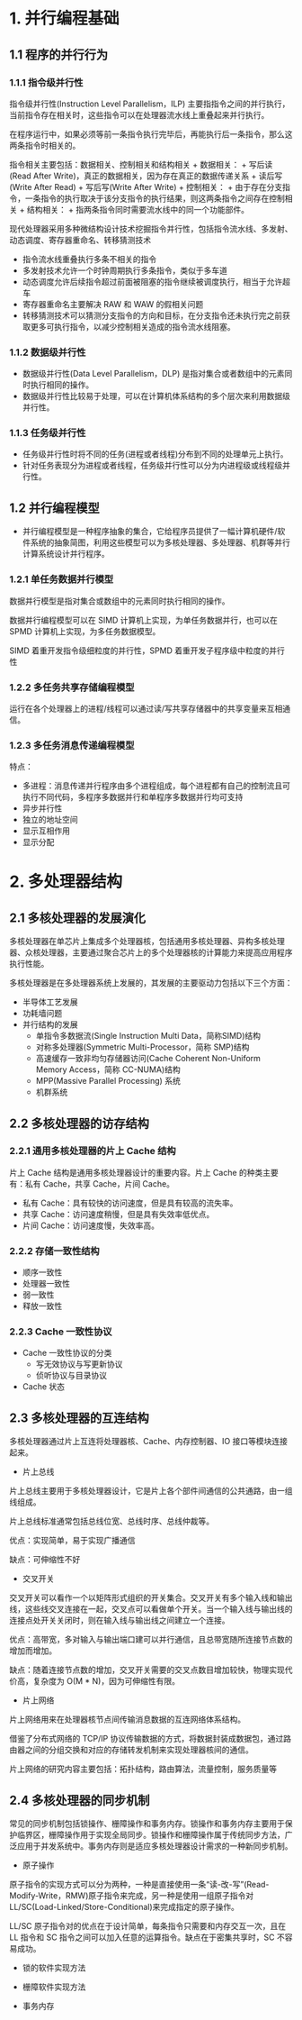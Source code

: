# 1. 并行编程基础

## 1.1 程序的并行行为

### 1.1.1 指令级并行性

指令级并行性(Instruction Level Parallelism，ILP) 主要指指令之间的并行执行，当前指令存在相关时，这些指令可以在处理器流水线上重叠起来并行执行。

在程序运行中，如果必须等前一条指令执行完毕后，再能执行后一条指令，那么这两条指令时相关的。

指令相关主要包括：数据相关、控制相关和结构相关
    + 数据相关：
        + 写后读(Read After Write)，真正的数据相关，因为存在真正的数据传递关系
        + 读后写(Write After Read)
        + 写后写(Write After Write)
    + 控制相关：
        + 由于存在分支指令，一条指令的执行取决于该分支指令的执行结果，则这两条指令之间存在控制相关
    + 结构相关：
        + 指两条指令同时需要流水线中的同一个功能部件。

现代处理器采用多种微结构设计技术挖掘指令并行性，包括指令流水线、多发射、动态调度、寄存器重命名、转移猜测技术

+ 指令流水线重叠执行多条不相关的指令
+ 多发射技术允许一个时钟周期执行多条指令，类似于多车道
+ 动态调度允许后续指令超过前面被阻塞的指令继续被调度执行，相当于允许超车
+ 寄存器重命名主要解决 RAW 和 WAW 的假相关问题
+ 转移猜测技术可以猜测分支指令的方向和目标，在分支指令还未执行完之前获取更多可执行指令，以减少控制相关造成的指令流水线阻塞。

### 1.1.2 数据级并行性
+ 数据级并行性(Data Level Parallelism，DLP) 是指对集合或者数组中的元素同时执行相同的操作。
+ 数据级并行性比较易于处理，可以在计算机体系结构的多个层次来利用数据级并行性。

### 1.1.3 任务级并行性

+ 任务级并行性时将不同的任务(进程或者线程)分布到不同的处理单元上执行。
+ 针对任务表现分为进程或者线程，任务级并行性可以分为内进程级或线程级并行性。

## 1.2 并行编程模型
+ 并行编程模型是一种程序抽象的集合，它给程序员提供了一幅计算机硬件/软件系统的抽象简图，利用这些模型可以为多核处理器、多处理器、机群等并行计算系统设计并行程序。

### 1.2.1 单任务数据并行模型

数据并行模型是指对集合或数组中的元素同时执行相同的操作。

数据并行编程模型可以在 SIMD 计算机上实现，为单任务数据并行，也可以在 SPMD 计算机上实现，为多任务数据模型。

SIMD 着重开发指令级细粒度的并行性，SPMD 着重开发子程序级中粒度的并行性

### 1.2.2 多任务共享存储编程模型

运行在各个处理器上的进程/线程可以通过读/写共享存储器中的共享变量来互相通信。

### 1.2.3 多任务消息传递编程模型

特点：

+ 多进程：消息传递并行程序由多个进程组成，每个进程都有自己的控制流且可执行不同代码，多程序多数据并行和单程序多数据并行均可支持
+ 异步并行性
+ 独立的地址空间
+ 显示互相作用
+ 显示分配


# 2. 多处理器结构

## 2.1 多核处理器的发展演化

多核处理器在单芯片上集成多个处理器核，包括通用多核处理器、异构多核处理器、众核处理器，主要通过聚合芯片上的多个处理器核的计算能力来提高应用程序执行性能。

多核处理器是在多处理器系统上发展的，其发展的主要驱动力包括以下三个方面：
 
+ 半导体工艺发展
+ 功耗墙问题
+ 并行结构的发展
    + 单指令多数据流(Single Instruction Multi Data，简称SIMD)结构
    + 对称多处理器(Symmetric Multi-Processor，简称 SMP)结构
    + 高速缓存一致非均匀存储器访问(Cache Coherent Non-Uniform Memory Access，简称 CC-NUMA)结构
    + MPP(Massive Parallel Processing) 系统
    + 机群系统

## 2.2 多核处理器的访存结构

### 2.2.1 通用多核处理器的片上 Cache 结构

片上 Cache 结构是通用多核处理器设计的重要内容。片上 Cache 的种类主要有：私有 Cache，共享 Cache，片间 Cache。

+ 私有 Cache：具有较快的访问速度，但是具有较高的流失率。
+ 共享 Cache：访问速度稍慢，但是具有失效率低优点。
+ 片间 Cache：访问速度慢，失效率高。

### 2.2.2 存储一致性结构

+ 顺序一致性
+ 处理器一致性
+ 弱一致性
+ 释放一致性

### 2.2.3 Cache 一致性协议

+ Cache 一致性协议的分类
    + 写无效协议与写更新协议
    + 侦听协议与目录协议
+ Cache 状态

## 2.3 多核处理器的互连结构

多核处理器通过片上互连将处理器核、Cache、内存控制器、IO 接口等模块连接起来。

+ 片上总线

片上总线主要用于多核处理器设计，它是片上各个部件间通信的公共通路，由一组线组成。

片上总线标准通常包括总线位宽、总线时序、总线仲裁等。

优点：实现简单，易于实现广播通信

缺点：可伸缩性不好 

+ 交叉开关

交叉开关可以看作一个以矩阵形式组织的开关集合。交叉开关有多个输入线和输出线，这些线交叉连接在一起，交叉点可以看做单个开关。当一个输入线与输出线的连接点处开关关闭时，则在输入线与输出线之间建立一个连接。

优点：高带宽，多对输入与输出端口建可以并行通信，且总带宽随所连接节点数的增加而增加。

缺点：随着连接节点数的增加，交叉开关需要的交叉点数目增加较快，物理实现代价高，复杂度为 O(M * N)，因为可伸缩性有限。

+ 片上网络

片上网络用来在处理器核节点间传输消息数据的互连网络体系结构。

借鉴了分布式网络的 TCP/IP 协议传输数据的方式，将数据封装成数据包，通过路由器之间的分组交换和对应的存储转发机制来实现处理器核间的通信。

片上网络的研究内容主要包括：拓扑结构，路由算法，流量控制，服务质量等

## 2.4 多核处理器的同步机制

常见的同步机制包括锁操作、栅障操作和事务内存。锁操作和事务内存主要用于保护临界区，栅障操作用于实现全局同步。锁操作和栅障操作属于传统同步方法，广泛应用于并发系统中。事务内存则是适应多核处理器设计需求的一种新同步机制。

+ 原子操作

原子指令的实现方式可以分为两种，一种是直接使用一条“读-改-写”(Read-Modify-Write，RMW)原子指令来完成，另一种是使用一组原子指令对 LL/SC(Load-Linked/Store-Conditional)来完成指定的原子操作。

LL/SC 原子指令对的优点在于设计简单，每条指令只需要和内存交互一次，且在 LL 指令和 SC 指令之间可以加入任意的运算指令。缺点在于密集共享时，SC 不容易成功。

+ 锁的软件实现方法

+ 栅障软件实现方法

+ 事务内存

